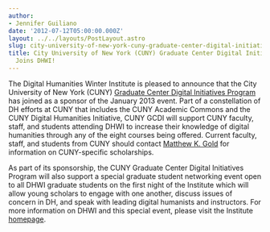 ```yaml
---
author:
- Jennifer Guiliano
date: '2012-07-12T05:00:00.000Z'
layout: ../../layouts/PostLayout.astro
slug: city-university-of-new-york-cuny-graduate-center-digital-initiatives-program-joins-dhwi
title: City University of New York (CUNY) Graduate Center Digital Initiatives Program
  Joins DHWI!
---
```


The Digital Humanities Winter Institute is pleased to announce that the City University of New York (CUNY) [Graduate Center Digital Initiatives Program](http://gcdi.commons.gc.cuny.edu) has joined as a sponsor of the January 2013 event. Part of a constellation of DH efforts at CUNY that includes the CUNY Academic Commons and the CUNY Digital Humanities Initiative, CUNY GCDI will support CUNY faculty, staff, and students attending DHWI to increase their knowledge of digital humanities through any of the eight courses being offered. Current faculty, staff, and students from CUNY should contact [Matthew K. Gold](mailto:mgold@gc.cuny.edu) for information on CUNY-specific scholarships.

As part of its sponsorship, the CUNY Graduate Center Digital Initiatives Program will also support a special graduate student networking event open to all DHWI graduate students on the first night of the Institute which will allow young scholars to engage with one another, discuss issues of concern in DH, and speak with leading digital humanists and instructors. For more information on DHWI and this special event, please visit the Institute [homepage](http://www.mith.umd.edu/dhwi).